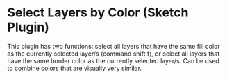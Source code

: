 # Select Layers by Color (Sketch Plugin)

This plugin has two functions: select all layers that have the same fill color as the currently selected layer/s (command shift f), or select all layers that have the same border color as the currently selected layer/s.
Can be used to combine colors that are visually very similar.